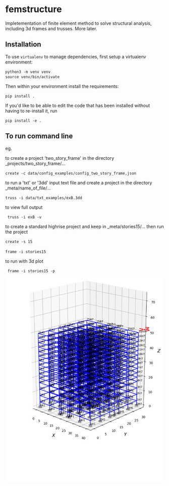 # femstructure

Impletementation of finite element method to solve structural analysis, including 3d frames and trusses. More later.


## Installation

To use `virtualenv` to manage dependencies, first setup a virtualenv environment:

    python3 -m venv venv
    source venv/bin/activate

Then within your environment install the requirements:

    pip install .

If you'd like to be able to edit the code that has been installed without
having to re-install it, run

    pip install -e .

## To run command line

eg.

to create a project 'two_story_frame' in the directory \_projects/two_story_frame/...

    create -c data/config_examples/config_two_story_frame,json

to run a 'txt' or '3dd' input text file and create a project in the directory \_meta/name_of_file/...

    truss -i data/txt_examples/exB.3dd
    
 to view full output
 
     truss -i exB -v

to create a standard highrise project and keep in \_meta/stories15/...
then run the project

    create -s 15
    
    frame -i stories15
    
 to run with 3d plot

     frame -i stories15 -p
     

![plot](./data/stories15.png)


